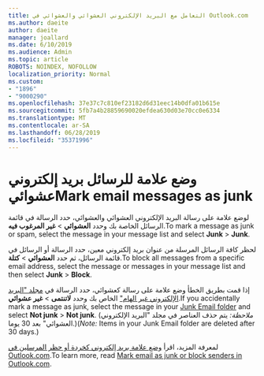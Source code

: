 ```yaml
---
title: التعامل مع البريد الإلكتروني العشوائي والعشوائي في Outlook.com
ms.author: daeite
author: daeite
manager: joallard
ms.date: 6/10/2019
ms.audience: Admin
ms.topic: article
ROBOTS: NOINDEX, NOFOLLOW
localization_priority: Normal
ms.custom:
- "1896"
- "9000290"
ms.openlocfilehash: 37e37c7c810ef23182d6d31eec14b0dfa01b615e
ms.sourcegitcommit: 5fb7a4b28859690020efdea630d03e70cc0e6334
ms.translationtype: MT
ms.contentlocale: ar-SA
ms.lasthandoff: 06/28/2019
ms.locfileid: "35371996"
---
```

# <a name="mark-email-messages-as-junk"></a><span data-ttu-id="46dac-102">وضع علامة للرسائل بريد إلكتروني عشوائي</span><span class="sxs-lookup"><span data-stu-id="46dac-102">Mark email messages as junk</span></span>

<span data-ttu-id="46dac-103">لوضع علامة على رسالة البريد الإلكتروني العشوائي والعشوائي، حدد الرسالة في قائمة الرسائل الخاصة بك وحدد **العشوائي** > **غير المرغوب فيه**.</span><span class="sxs-lookup"><span data-stu-id="46dac-103">To mark a message as junk or spam, select the message in your message list and select **Junk** > **Junk**.</span></span>

<span data-ttu-id="46dac-104">لحظر كافة الرسائل المرسلة من عنوان بريد إلكتروني معين، حدد الرسالة أو الرسائل في قائمة الرسائل، ثم حدد **العشوائي** > **كتلة**.</span><span class="sxs-lookup"><span data-stu-id="46dac-104">To block all messages from a specific email address, select the message or messages in your message list and then select **Junk** > **Block**.</span></span>

<span data-ttu-id="46dac-105">إذا قمت بطريق الخطأ وضع علامة على رسالة كعشوائي، حدد الرسالة في [مجلد "البريد الإلكتروني غير الهام"](https://outlook.live.com/mail/junkemail) الخاص بك وحدد **لاتنتمى** > **غير عشوائي**.</span><span class="sxs-lookup"><span data-stu-id="46dac-105">If you accidentally mark a message as junk, select the message in your [Junk Email folder](https://outlook.live.com/mail/junkemail) and select **Not junk** > **Not junk**.</span></span> <span data-ttu-id="46dac-106">(*ملاحظة:* يتم حذف العناصر في مجلد "البريد الإلكتروني العشوائي" بعد 30 يوما.)</span><span class="sxs-lookup"><span data-stu-id="46dac-106">(*Note:* Items in your Junk Email folder are deleted after 30 days.)</span></span>

<span data-ttu-id="46dac-107">لمعرفة المزيد، اقرأ [وضع علامة بريد إلكتروني كخردة أو حظر المرسلين في Outlook.com](https://support.office.com/article/a3ece97b-82f8-4a5e-9ac3-e92fa6427ae4).</span><span class="sxs-lookup"><span data-stu-id="46dac-107">To learn more, read [Mark email as junk or block senders in Outlook.com](https://support.office.com/article/a3ece97b-82f8-4a5e-9ac3-e92fa6427ae4).</span></span>
